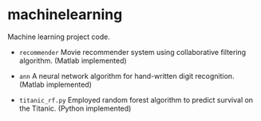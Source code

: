 # machinelearning
Machine learning project code.

- `recommender`
Movie recommender system using collaborative filtering algorithm. (Matlab implemented)

- `ann`
A neural network algorithm for hand-written digit recognition. (Matlab implemented)

- `titanic_rf.py`
Employed random forest algorithm to predict survival on the Titanic. (Python implemented)
